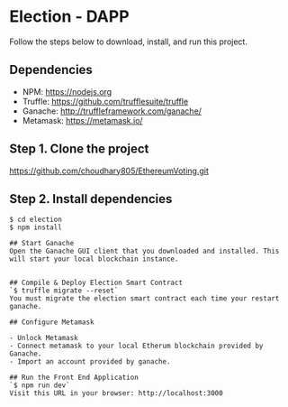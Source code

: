 
# Election - DAPP 



Follow the steps below to download, install, and run this project.

## Dependencies 
- NPM: https://nodejs.org
- Truffle: https://github.com/trufflesuite/truffle
- Ganache: http://truffleframework.com/ganache/
- Metamask: https://metamask.io/


## Step 1. Clone the project
https://github.com/choudhary805/EthereumVoting.git

## Step 2. Install dependencies
```
$ cd election
$ npm install

## Start Ganache
Open the Ganache GUI client that you downloaded and installed. This will start your local blockchain instance.


## Compile & Deploy Election Smart Contract
`$ truffle migrate --reset`
You must migrate the election smart contract each time your restart ganache.

## Configure Metamask

- Unlock Metamask
- Connect metamask to your local Etherum blockchain provided by Ganache.
- Import an account provided by ganache.

## Run the Front End Application
`$ npm run dev`
Visit this URL in your browser: http://localhost:3000



